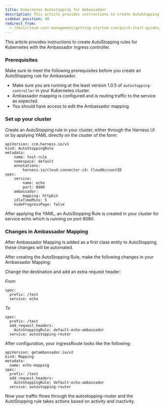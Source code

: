 ```yaml
---
title: Kubernetes Autostopping for Ambassadaor
description: This article provides instructions to create AutoStopping rules for Kubernetes with the Traefik ingress controller.
sidebar_position: 40
redirect_from:
  - /docs/cloud-cost-management/getting-started-ccm/quick-start-guides/kubernetes-autostopping-ambassador
---
```


<ctabanner
  buttonText="Learn More"
  title="Continue your learning journey."
  tagline="Take a Cloud Coast Management Certification today!"
  link="/certifications/cloud-cost-management"
  closable={true}
  target="_self"
/>


This article provides instructions to create AutoStopping rules for Kubernetes with the Ambassador ingress controller.


### Prerequisites

Make sure to meet the following prerequisites before you create an AutoStopping rule for Ambassador.

* Make sure you are running at the least version 1.0.5 of `autostopping-controller` in your Kubernetes cluster.
* Ambassador mapping is configured and is routing traffic to the service as expected.
* You should have access to edit the Ambassador mapping.

### Set up your cluster
Create an AutoStopping rule in your cluster, either through the Harness UI or by applying YAML directly on the cluster of the form:


```
apiVersion: ccm.harness.io/v1
kind: AutoStoppingRule
metadata:
    name: test-rule
    namespace: default
    annotations:
        harness.io/cloud-connector-id: CloudAccountID
spec:
    service:
        name: echo
        port: 8080
    ambassador:
        mapping: httpbin
    idleTimeMins: 5
    hideProgressPage: false
```


After applying the YAML, an AutoStopping Rule is created in your cluster for service echo which is running on port 8080.

### Changes in Ambassador Mapping
After Ambassador Mapping is added as a first class entity to AutoStopping, these changes will be automated.

After creating the AutoStopping Rule, make the following changes in your Ambassador Mapping: 

Change the destination and add an extra request header: 

_From_

```
spec:
  prefix: /test
  service: echo
```

_To_

```
spec:
  prefix: /test
  add_request_headers:
    AutoStoppingRule: default-echo-ambassador
  service: autostopping-router
```


After configuration, your ingressRoute looks like the following:


```
apiVersion: getambassador.io/v2
kind: Mapping
metadata:
  name: echo-mapping
spec:
  prefix: /test
  add_request_headers:
    AutoStoppingRule: default-echo-ambassador
  service: autostopping-router
```

Now your traffic flows through the autostopping-router and the AutoStopping rule takes actions based on activity and inactivity.
